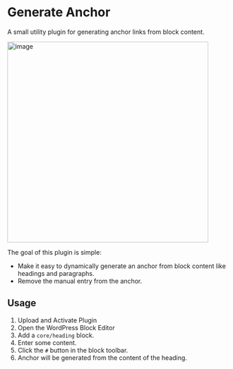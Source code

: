 # Generate Anchor

A small utility plugin for generating anchor links from block content.

<img width="455" alt="image" src="https://github.com/user-attachments/assets/eec058b6-54b4-490d-90fd-ba0f7ceff462" />

The goal of this plugin is simple:

* Make it easy to dynamically generate an anchor from block content like headings and paragraphs.
* Remove the manual entry from the anchor.

## Usage

1. Upload and Activate Plugin
2. Open the WordPress Block Editor
3. Add a `core/heading` block.
4. Enter some content.
5. Click the `#` button in the block toolbar.
6. Anchor will be generated from the content of the heading.
